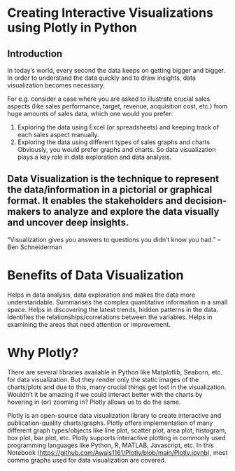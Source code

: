 # Creating Interactive Visualizations using Plotly in Python
## Introduction
In today’s world, every second the data keeps on getting bigger and bigger. In order to understand the data quickly and to draw insights, data visualization becomes necessary.

For e.g. consider a case where you are asked to illustrate crucial sales aspects (like sales performance, target, revenue, acquisition cost, etc.) from huge amounts of sales data, which one would you prefer:

1. Exploring the data using Excel (or spreadsheets) and keeping track of each sales aspect manually.
2. Exploring the data using different types of sales graphs and charts
Obviously, you would prefer graphs and charts. So data visualization plays a key role in data exploration and data analysis.

## Data Visualization is the technique to represent the data/information in a pictorial or graphical format. It enables the stakeholders and decision-makers to analyze and explore the data visually and uncover deep insights.

“Visualization gives you answers to questions you didn’t know you had.” – Ben Schneiderman

# Benefits of Data Visualization
Helps in data analysis, data exploration and makes the data more understandable.
Summarises the complex quantitative information in a small space.
Helps in discovering the latest trends, hidden patterns in the data.
Identifies the relationships/correlations between the variables.
Helps in examining the areas that need attention or improvement.
# Why Plotly?
There are several libraries available in Python like Matplotlib, Seaborn, etc. for data visualization. But they render only the static images of the charts/plots and due to this, many crucial things get lost in the visualization. Wouldn’t it be amazing if we could interact better with the charts by hovering in (or) zooming in? Plotly allows us to do the same.

Plotly is an open-source data visualization library to create interactive and publication-quality charts/graphs.
Plotly offers implementation of many different graph types/objects like line plot, scatter plot, area plot, histogram, box plot, bar plot, etc.
Plotly supports interactive plotting in commonly used programming languages like Python, R, MATLAB, Javascript, etc.
In this Notebook (https://github.com/Awais1161/Plotly/blob/main/Plotly.ipynb), most commo graphs used for data visualization are covered.
